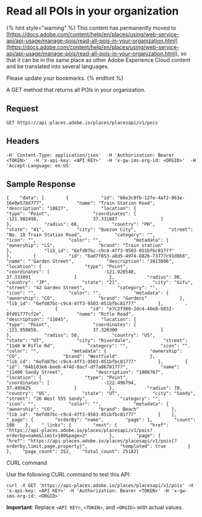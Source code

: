 # Read all POIs in your organization

{% hint style="warning" %}
This content has permanently moved to [https://docs.adobe.com/content/help/en/places/using/web-service-api/api-usage/manage-pois/read-all-pois-in-your-organization.html](https://docs.adobe.com/content/help/en/places/using/web-service-api/api-usage/manage-pois/read-all-pois-in-your-organization.html), so that it can be in the same place as other Adobe Experience Cloud content and be translated into several languages.

Please update your bookmarks.
{% endhint %}

A GET method that returns all POIs in your organization.

## Request <a id="request"></a>

```text
GET https://api-places.adobe.io/places/placesapi/v1/pois
```

## Headers <a id="headers"></a>

```text
-H' Content-Type: application/json'  -H 'Authorization: Bearer <TOKEN>'  -H 'x-api-key: <API KEY>'  -H 'x-gw-ims-org-id: <ORGID>'  -H 'Accept-Language: en-US'
```

## Sample Response <a id="sample-response"></a>

```text
{    "data": [        {            "id": "66e3c0fb-12fe-4af2-863e-16e0e578d777",            "name": "Train Station Road",            "description": "18827",            "location": {                "type": "Point",                "coordinates": [                    -121.902498,                    37.331087                ]            },            "radius": 66,            "country": "PH",            "state": "41",            "city": "Quezon City",            "street": "No. 10 Train Station Road",            "category": "",            "icon": "",            "color": "",            "metadata": {                "ownership": "LS",                "brand": "Train station"            },            "lib_id": "6efd87bc-c9c4-4ff3-9503-051bfbc81777"        },        {            "id": "8ad7f853-a8d5-4974-8826-73777c91d8b8",            "name": "'Garden Street",            "description": "1013806",            "location": {                "type": "Point",                "coordinates": [                    -121.928548,                    37.333891                ]            },            "radius": 90,            "country": "JP",            "state": "21",            "city": "Gifu",            "street": "42 Garden Street",            "category": "",            "icon": "",            "color": "",            "metadata": {                "ownership": "CO",                "brand": "Gardens"            },            "lib_id": "6efd87bc-c9c4-4ff3-9503-051bfbc81777"        },        .        .        .        {            "id": "e7c2f300-2dc4-46e8-b832-8fd01777cf2e",            "name": "Rifle Road",            "description": "11045",            "location": {                "type": "Point",                "coordinates": [                    -121.950859,                    37.320300                ]            },            "radius": 50,            "country": "US",            "state": "UT",            "city": "Riverdale",            "street": "1140 W Rifle Rd",            "category": "",            "icon": "",            "color": "",            "metadata": {                "ownership": "CO",                "brand": "Westfield"            },            "lib_id": "6efd87bc-c9c4-4ff3-9503-051bfbc81777"        },        {            "id": "04b103e6-bee6-474d-8acf-df7a86781777",            "name": "11400 Sandy Street",            "description": "1006767",            "location": {                "type": "Point",                "coordinates": [                    -122.496794,                    37.495625                ]            },            "radius": 78,            "country": "US",            "state": "UT",            "city": "Sandy",            "street": "26 West 555 Sandy",            "category": "",            "icon": "",            "color": "",            "metadata": {                "ownership": "CO",                "brand": Beach"            },            "lib_id": "6efd87bc-c9c4-4ff3-9503-051bfbc81777"        }    ],    "_page": {        "orderBy": "name",        "page": 1,        "count": 100    },    "_links": {        "next": {            "href": "https://api-places.adobe.io/places/placesapi/v1/pois?orderby=name&limit=100&page=2"        },        "page": {            "href": "https://api-places.adobe.io/places/placesapi/v1/pois{?orderby,limit,page,property}",            "templated": true        }    },    "page_count": 252,    "total_count": 25182}
```

CURL command

Use the following CURL command to test this API:

```text
curl -X GET 'https://api-places.adobe.io/places/placesapi/v1/pois' -H 'x-api-key: <API KEY>' -H 'Authorization: Bearer <TOKEN>' -H 'x-gw-ims-org-id: <ORGID>'
```

**Important**: Replace `<API KEY>`, `<TOKEN>`, and `<ORGID>` with actual values.

